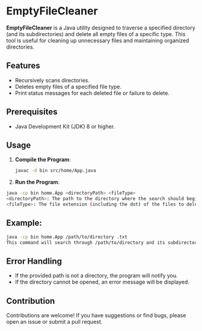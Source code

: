 # EmptyFileCleaner

**EmptyFileCleaner** is a Java utility designed to traverse a specified directory (and its subdirectories) and delete all empty files of a specific type. This tool is useful for cleaning up unnecessary files and maintaining organized directories.

## Features

- Recursively scans directories.
- Deletes empty files of a specified file type.
- Print status messages for each deleted file or failure to delete.

## Prerequisites

- Java Development Kit (JDK) 8 or higher.

## Usage

1. **Compile the Program**: 
   ```bash
   javac -d bin src/home/App.java

2. **Run the Program**:

  ```bash
  java -cp bin home.App <directoryPath> <fileType>
  <directoryPath>: The path to the directory where the search should begin.
  <fileType>: The file extension (including the dot) of the files to delete, e.g., .txt.
  ```
## Example:

  ```bash
  java -cp bin home.App /path/to/directory .txt
  This command will search through /path/to/directory and its subdirectories for empty .txt files and delete them.
  ```
## Error Handling
- If the provided path is not a directory, the program will notify you.
- If the directory cannot be opened, an error message will be displayed.

## Contribution
Contributions are welcome! If you have suggestions or find bugs, please open an issue or submit a pull request.
